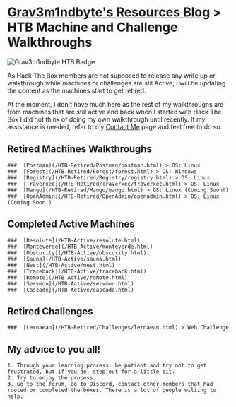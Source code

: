 # [Grav3m1ndbyte's Resources Blog](/index.html) > HTB Machine and Challenge Walkthroughs


![Grav3m1ndbyte HTB Badge](https://www.hackthebox.eu/badge/image/75471)




  As Hack The Box members are not supposed to release any write up or walkthrough while machines or challenges are stil Active, I will be updating the content as the machines start to get retired.

  At the moment, I don't have much here as the rest of my walkthroughs are from machines that are still active and back when I started with Hack The Box I did not think of doing my own walkthrough until recently. If my assistance is needed, refer to my [Contact Me](/contact.html) page and feel free to do so.





## Retired Machines Walkthroughs
	###  [Postman](/HTB-Retired/Postman/postman.html) > OS: Linux
	###  [Forest](/HTB-Retired/Forest/forest.html) > OS: Windows
	###  [Registry](/HTB-Retired/Registry/registry.html) > OS: Linux
	###  [Traverxec](/HTB-Retired/Traverxec/traverxec.html) > OS: Linux
	###  [Mango](/HTB-Retired/Mango/mango.html) > OS: Linux (Coming Soon!)
	###  [OpenAdmin](/HTB-Retired/OpenAdmin/openadmin.html) > OS: Linux (Coming Soon!)



## Completed Active Machines
	###  [Resolute](/HTB-Active/resolute.html)
	###  [Monteverde](/HTB-Active/monteverde.html)
	###  [Obscurity](/HTB-Active/obscurity.html)
	###  [Sauna](/HTB-Active/sauna.html)
	###  [Nest](/HTB-Active/nest.html)
	###  [Traceback](/HTB-Active/traceback.html)
	###  [Remote](/HTB-Active/remote.html)
	###  [Servmon](/HTB-Active/servmon.html)
	###  [Cascade](/HTB-Active/cascade.html)



## Retired Challenges
	###  [Lernaean](/HTB-Retired/Challenges/lernaean.html) > Web Challenge




## My advice to you all!

	1. Through your learning process, be patient and try not to get frustrated, but if you do, step out for a little bit.
	2. Try to enjoy the process.
	3. Go to the forum, go to Discord, contact other members that had rooted or completed the boxes. There is a lot of people wiliing to help.
